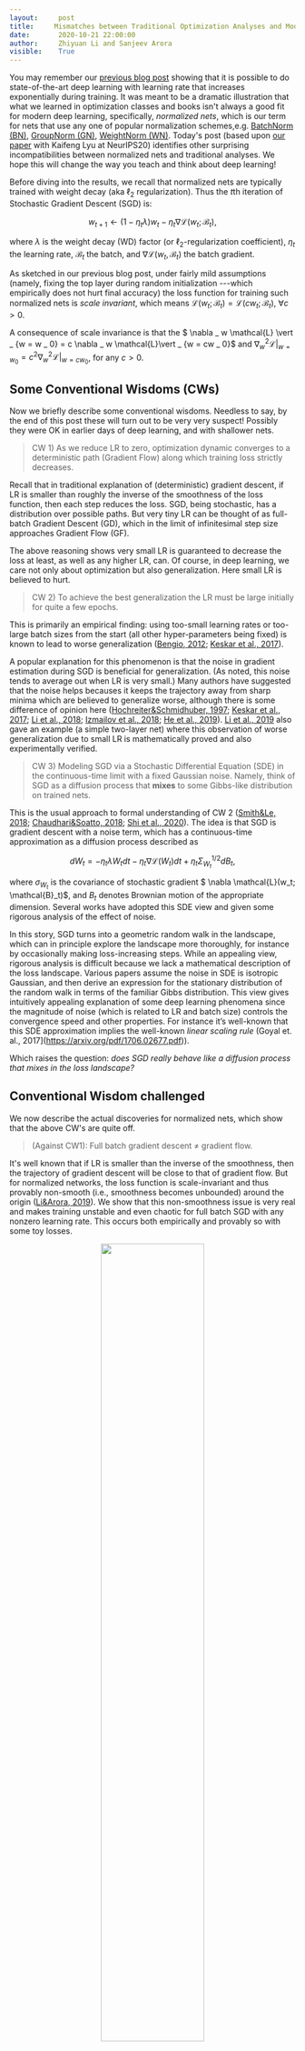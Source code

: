 ```yaml
---
layout:     post
title:     Mismatches between Traditional Optimization Analyses and Modern Deep Learning 
date:       2020-10-21 22:00:00
author:     Zhiyuan Li and Sanjeev Arora
visible:    True 
---
```


You may remember our [previous blog post](http://www.offconvex.org/2020/04/24/ExpLR1/) showing that it is possible to do state-of-the-art deep learning with learning rate that increases exponentially during training.  It was meant to be a dramatic illustration that what we learned in optimization classes and books isn't always a good fit for modern deep learning, specifically, *normalized nets*, which is our term for nets that use any one of popular normalization schemes,e.g. [BatchNorm (BN)](https://arxiv.org/abs/1502.03167), [GroupNorm (GN)](https://arxiv.org/abs/1803.08494), [WeightNorm (WN)](https://arxiv.org/abs/1602.07868). Today's post (based upon [our paper](https://arxiv.org/abs/2010.02916) with Kaifeng Lyu at NeurIPS20)  identifies other surprising incompatibilities between normalized nets and traditional analyses. We hope this will change the way you teach and think about deep learning! 

Before diving into the results, we recall that normalized nets  are typically trained with weight decay (aka $\ell_2$ regularization). Thus the $t$th iteration of Stochastic Gradient Descent (SGD) is:

$$	w_{t+1} \gets (1-\eta_t\lambda)w_t - \eta_t \nabla \mathcal{L}(w_t; \mathcal{B}_t),$$

where $\lambda$ is the weight decay (WD) factor (or $\ell_2$-regularization coefficient),  $\eta_t$ the learning rate, $\mathcal{B}_t$ the batch, and $\nabla \mathcal{L}(w_t,\mathcal{B}_t)$ the batch gradient.

As sketched in our previous blog post, under fairly mild assumptions (namely, fixing the top layer during random initialization ---which empirically does not hurt final accuracy) the loss function for training such normalized nets is *scale invariant*, which means $\mathcal{L}(w _ t; \mathcal{B}_ t)=\mathcal{L}(cw _ t; \mathcal{B} _ t)$, $\forall c>0$.



A consequence of scale invariance is that the $ \nabla _ w \mathcal{L} \vert _ {w = w _ 0} = c \nabla _ w \mathcal{L}\vert _  {w = cw _ 0}$ and $\nabla ^ 2 _ w \mathcal{L} \vert _ {w = w _ 0} = c ^ 2 \nabla ^ 2 _ w \mathcal{L} \vert _  {w = cw _ 0}$, for any $c>0$.










## Some Conventional Wisdoms (CWs)

Now we briefly describe some conventional wisdoms. Needless to say, by the end of this post these will turn out to be very very suspect! Possibly they were OK in earlier days of deep learning, and with shallower nets. 



> CW 1) As we reduce LR to zero, optimization dynamic converges to a deterministic path (Gradient Flow) along which training loss strictly decreases. 

Recall that in traditional explanation of (deterministic) gradient descent, if LR is smaller than roughly the inverse of the smoothness of the loss function, then each step reduces the loss. SGD, being stochastic, has a distribution over possible paths. But very tiny LR can be thought of as full-batch Gradient Descent (GD), which in the limit of infinitesimal step size approaches Gradient Flow (GF).

The above reasoning shows very small LR is guaranteed to decrease the loss at least, as well as any higher LR, can. Of course, in deep learning, we care not only about optimization but also generalization. Here small LR is believed to hurt. 

> CW 2) To achieve the best generalization the LR must be large initially for quite a few epochs. 

This is primarily an empirical finding: using too-small learning rates or too-large batch sizes from the start (all other hyper-parameters being fixed) is known to lead to worse generalization ([Bengio, 2012](https://arxiv.org/pdf/1206.5533.pdf); [Keskar et al., 2017](https://arxiv.org/abs/1609.04836)). 

A popular explanation for this phenomenon is  that the noise in gradient estimation during SGD is beneficial for generalization. (As noted, this noise tends to average out when LR is very small.)  Many authors have suggested that the noise helps becauses it keeps the trajectory away from sharp minima which are believed to generalize worse, although there is some difference of opinion here ([Hochreiter&Schmidhuber, 1997](http://www.bioinf.jku.at/publications/older/3304.pdf); [Keskar et al., 2017](https://arxiv.org/abs/1609.04836); [Li et al., 2018](https://arxiv.org/abs/1712.09913); [Izmailov et al., 2018](https://arxiv.org/abs/1803.05407); [He et al., 2019](https://arxiv.org/pdf/1902.00744.pdf)). [Li et al., 2019](https://arxiv.org/abs/1907.04595) also gave an example (a simple two-layer net) where this observation of worse generalization due to small LR is mathematically proved and also experimentally verified.


>CW 3) Modeling SGD via a Stochastic Differential Equation (SDE) in the continuous-time limit with a fixed Gaussian noise. Namely, think of SGD as a diffusion process that **mixes**  to some Gibbs-like distribution on trained nets. 


This is the usual approach to  formal understanding of CW 2 ([Smith&Le, 2018](https://arxiv.org/abs/1710.06451); [Chaudhari&Soatto, 2018](https://arxiv.org/abs/1710.11029); [Shi et al., 2020](https://arxiv.org/abs/2004.06977)). The idea is that SGD is gradient descent with a noise term, which has a continuous-time approximation as a diffusion process described as 

$$	dW_t = - \eta_t \lambda W_t dt - \eta_t \nabla \mathcal{L}(W_t) dt + \eta_t \Sigma_{W_t}^{1/2} dB_t,$$

where $\sigma_{W_t}$ is the covariance of stochastic gradient $ \nabla \mathcal{L}(w_t; \mathcal{B}_t)$,  and $B_t$ denotes Brownian motion of the appropriate dimension. Several works have adopted this SDE view and given some rigorous analysis of the effect of noise. 

In this story, SGD turns into a geometric random walk in the landscape, which can in principle explore the landscape more thoroughly, for instance by occasionally making loss-increasing steps. While an appealing view, rigorous analysis is difficult because we lack a mathematical description of the loss landscape.  Various papers assume the noise in SDE is isotropic Gaussian, and then derive an expression for the stationary distribution of the random walk in terms of the familiar Gibbs distribution. This view gives intuitively appealing explanation of some deep learning phenomena since the magnitude of noise (which is related to LR and batch size) controls the convergence speed and other properties. For instance it’s well-known that this SDE approximation implies the well-known *linear scaling rule* (Goyal et. al., 2017](https://arxiv.org/pdf/1706.02677.pdf)).

Which raises the question: *does SGD really behave like a diffusion process that mixes in the loss landscape?*

<!--[A few lines explaining for why noise term has this form? e.g., show one step discretization]!-->




## Conventional Wisdom challenged

We now describe the actual discoveries for normalized nets, which show that the above CW's are quite off.

> (Against CW1): Full batch gradient descent $\neq$ gradient flow. 

 It's well known that if LR is smaller than the inverse of the smoothness, then the trajectory of gradient descent will be close to that of gradient flow. But for normalized networks, the loss function is scale-invariant and thus provably non-smooth (i.e., smoothness becomes unbounded)  around the origin ([Li&Arora, 2019](https://arxiv.org/abs/1910.07454)). We show that this non-smoothness issue is very real and makes training unstable and even chaotic for full batch SGD with any nonzero learning rate. This occurs both empirically and provably so with some toy losses. 


<div style="text-align:center;">
<img style="width:60%;" src="https://www.cs.princeton.edu/~zl4/small_lr_blog_images/additional_blog_image/gd_not_gf.png" />
</div>

**Figure 1.** WD makes GD on scale-invariant loss unstable and chaotic.
(a) Toy model with scale-invariant loss $L(x,y) = \frac{x^2}{x^2+y^2}$  (b)(c) Convergence never truly happens for  ResNet trained on sub-sampled
CIFAR10 containing 1000 images with full-batch GD (without momentum).  ResNet
can easily get to 100% training accuracy but then veers off.  When WD is turned off at epoch 30000 it converges.

 Note that WD plays a crucial role in this effect since without WD the parameter norm increases monotonically 
 ([Arora et al., 2018](https://arxiv.org/abs/1812.03981)) which implies SGD moves away from the origin at all times.


Savvy readers might wonder whether using a smaller LR could fix this issue. Unfortunately, getting close to the origin is unavoidable because once the gradient gets small,  WD will dominate the dynamics and decrease the norm at a geometric rate, causing the gradient to rise again due to the scale invariance! (This happens so long as the gradient gets arbitrarily small, but not actually zero, as is the case in practice.) 


In fact, this is an excellent (and rare) place where early stopping is necessary even for correct optimization of the loss. 

> (Against CW 2) Small LR can generalize equally well as large LR.

This actually was a prediction of the new theoretical analysis we came up with. We ran extensive experiments to test this prediction and found that initial large LR is **not necessary** to match the best performance, even when *all the other hyperparameters are fixed*. See Figure 2.


<div style="text-align:center;">
<img style="width:300px;" src="https://www.cs.princeton.edu/~zl4/small_lr_blog_images/additional_blog_image/blog_sgd_8000_test_acc.png" />
<img style="width:300px;" src="https://www.cs.princeton.edu/~zl4/small_lr_blog_images/additional_blog_image/blog_sgd_8000_train_acc.png" />
</div>

**Figure 2**. ResNet trained on CIFAR10 with SGD with normal LR schedule (baseline) as well as a schedule with 100 times smaller initial LR.  The latter matches performance of baseline after one more LR decay!  Note it needs  5000 epochs which is 10x higher! See our paper for details. (Batch size is 128, WD is 0.0005, and LR is divided by 10 for each decay.)

Note the  surprise here is that generalization was not hurt from drastically smaller LR even  *when no other hyperparameter changes*.  It is known empirically as well as rigorously (Lemma 2.4 in [Li&Arora, 2019](https://arxiv.org/abs/1910.07454))  that it is possible to compensate for small LR by other hyperparameter changes. 


>(Against Wisdom 3) Random walk/SDE view of SGD is way off. There is no evidence of mixing as  traditionally understood, at least within normal training times.


Actually the evidence against global mixing exists already via the phenomenon of Stochastic Weight Averaging (SWA) ([Izmailov et al., 2018](https://arxiv.org/abs/1803.05407)). Along the trajectory of SGD, if  the network parameters from two different epochs are averaged, then the average has test loss lower than either.  Improvement via averaging continues to  work for run times 10X longer  than usual as shown in Figure 3. However, the accuracy improvement doesn't happen for SWA between two solutions obtained from different initialization.  Thus checking whether SWA holds distinguishes between  pairs of solutions drawn from the same trajectory and pairs drawn from different trajectories, which  shows the diffusion process hasn't mixed to stationary distribution within normal training times. (This is not surprising, since the theoretical analysis of mixing does not suggest it happens rapidly at all.) 

<div style="text-align:center;">
<img style="width:300px;" src="https://www.cs.princeton.edu/~zl4/small_lr_blog_images/additional_blog_image/swa_sgd_test_acc.png" />
<img style="width:300px;" src="https://www.cs.princeton.edu/~zl4/small_lr_blog_images/additional_blog_image/swa_sgd_dist.png" />
</div>

**Figure 3**. Stochastic Weight Averaging improves the test accuracy of ResNet trained with
SGD on CIFAR10. **Left:** Test accuracy. **Right:** Pairwise distance between parameters from different epochs.

Actually [Izmailov et al., 2018](https://arxiv.org/abs/1803.05407) already noticed the implication that SWA rules out that SGD is a diffusion process which mixes to a unique global equilibrium. They suggested instead that perhaps the trajectory of SGD could be well-approximated by a multivariate Ornstein-Uhlenbeck (OU) process around the *local minimizer* $W^ * $, assuming the loss surface is locally strongly convex. As the corresponding stationary is multi-dimensional Gaussian, $N(W^ *, \Sigma)$, around the local minimizer, $W^ *$, this explains why SWA helps to reduce the training loss.

However, we note that ([Izmailov et al., 2018](https://arxiv.org/abs/1803.05407))'s suggestion is also refuted by the fact that we can show $\ell_2$ distance between weights from epochs $T$ and $T+\Delta$ monotonically increases with $\Delta$ for every $T$ (See Figure 3), while $ \mathbf{E} [ \| W_ T-W_ {T+\Delta} \|^2]$ should converge to the constant $2Tr[\Sigma]$ as $T, \Delta \to +\infty$ in the OU process. This suggests that all these weights are correlated, unlike the hypothesized OU process. 
  
## So what's really going on?
  
 We develop a new theory (some parts rigorously proved and others supported by experiments) suggesting that **LR doesn't play the role assumed in most discussions.**  
 
 It's widely believed that LR $\eta$ controls the convergence rate of SGD and affects the generalization via changing the magnitude of noise because LR $\eta$ adjusts the magnitude of gradient update per step. 
 <!--It's also worth noting that for vanilla SGD, changing LR is equivalent to rescaling the loss function. -->
 However, for normalized networks trained with SGD + WD, the effect of LR is more subtle as now it has two roles: (1). the multiplier before the gradient of the loss. (2). the multiplier before WD. Intuitively, one imagines the WD part is  useless since the loss function is scale-invariant, and thus the first role must be more important. But surprisingly, this intuition is completely wrong and it turns out that the second role is way more important than the first one. 
Further analysis shows that a better measure of speed of learning is   $\eta \lambda$, which we call the *intrinsic learning rate* or *intrinsic LR*, denoted $\lambda_e$.

 While previous papers have noticed qualitatively that LR and WD have a close interaction, our ExpLR paper   [Li&Arora, 2019](https://arxiv.org/abs/1910.07454))  gave mathematical proof that *if WD\* LR, i.e., $\lambda\eta$ is fixed, then the effect of changing LR on the dynamics is equivalent to rescaling the initial parameters*.  As far as we can tell, performance of SGD on modern architectures is quite robust to (indeed usually independent of) scale of the initialization, so the effect of changing initial LR while keeping intrinsic LR fixed is also negligible. 
  
 Our paper gives insight into the role of intrinsic LR $\lambda_e$ by giving a new SDE-style analysis of SGD for normalized nets, leading to the following conclusion (which rests in part on experiments):
 
> In normalized nets SGD does indeed lead to rapid mixing, but in **function space** (i.e., input-output behavior of the net). Mixing happens after $O(1/\lambda_e)$ iterations, in contrast to the exponentially slow mixing guaranteed in the parameter space by traditional analysis of diffusion walks. 


To explain the meaning of mixing in function space, let's view SGD (carried out for a fixed number of steps) as a way to sample a trained net from a  distribution over trained nets. Thus the end result of SGD from a fixed initialization can be viewed as a probabilistic classifier whose output on any datapoint is the $K$-dimenstional vector whose $i$th coordinate is the probability of outputting label $i$. (Here $K$ is the total number of labels.) Now if two different initializations both cause SGD to produce classifiers with error $5$ percent on heldout datapoints, then  *a priori* one would imagine that  on a given held-out datapoint the classifier from the first distribution **disagrees**  with the classifier from the second distribution with roughly $2 * 5 =10$ percent probability. (More precisely, $2 * 5 * (1-0.05) = 9.5$ percent.) However, convergence to an equilibrium distribution in function space means that the probability of disagreement is almost $0$, i.e., the distribution is almost the same regardless of the initialization! This is indeed what we experimentally find, to our big surprise. Our theory is built around this new phenomenon.    
 
<div style="text-align:center;">
<img style="width:500px;" src="https://www.cs.princeton.edu/~zl4/small_lr_blog_images/additional_blog_image/conjecture.png" />
</div>
**Figure 4**: A simple 4-layer normalized CNN trained on MNIST with three schedules converge to the same equilibrium after intrinsic LRs become equal at epoch 81. We use Monte Carlo ($500$ trials) to estimate $\ell_1$ distances between distributions. 
 


In the next post, we will explain our new theory and the partial new analysis of SDEs arising from SGD in normalized nets. 
 

  
